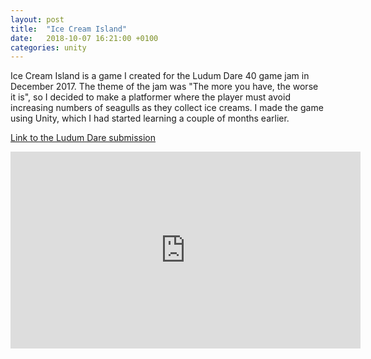 ```yaml
---
layout: post
title:  "Ice Cream Island"
date:   2018-10-07 16:21:00 +0100
categories: unity
---
```

Ice Cream Island is a game I created for the Ludum Dare 40 game jam in December 2017. The theme of the jam was "The more you have, the worse it is", so I decided to make a platformer where the player must avoid increasing numbers of seagulls as they collect ice creams. I made the game using Unity, which I had started learning a couple of months earlier.

[Link to the Ludum Dare submission][Ludum-Dare]

<iframe width="560" height="315" src="https://www.youtube.com/embed/N7pR8IS0reg?rel=0" frameborder="0" allow="autoplay; encrypted-media" allowfullscreen></iframe>

[Ludum-Dare]: https://ldjam.com/events/ludum-dare/40/ice-cream-island